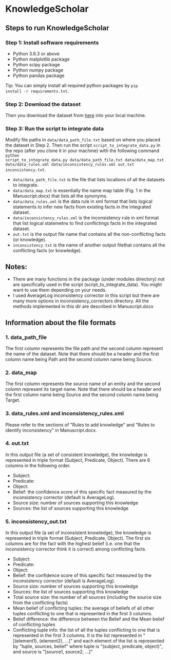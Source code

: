 # KnowledgeScholar

## Steps to run KnowledgeScholar
### Step 1: Install software requirements
* Python 3.6.3 or above
* Python matplotlib package
* Python scipy package
* Python numpy package
* Python pandas package

Tip: You can simply install all required python packages by
<code>pip install -r requirements.txt</code>.

### Step 2: Download the dataset
Then you download the dataset from [here](https://www.dropbox.com/sh/h6kgo1nwjovh6j4/AACvGqeuPPEr9rTfNbfzMdqpa?dl=0) into your local machine.

### Step 3: Run the script to integrate data
Modify file paths in <code>data/data_path_file.txt</code> based on where you placed the dataset in Step 2. 
Then run the script <code>script_to_integrate_data.py</code> in the repo (after you clone it in your machine) with the following command <code>python script_to_integrate_data.py data/data_path_file.txt data/data_map.txt data/data_rules.xml data/inconsistency_rules.xml out.txt inconsistency.txt</code>. 

* <code>data/data_path_file.txt</code> is the file that lists locations of all the datasets to integrate. 
* <code>data/data_map.txt</code> is essentially the name map table (Fig. 1 in the Manuscript.docx) that lists all the synonyms.
* <code>data/data_rules.xml</code> is the data rule in xml format that lists logical statements to infer new facts from existing facts in the integrated dataset.
* <code>data/inconsistency_rules.xml</code> is the inconsistency rule in xml format that list logical statemetns to find conflictings facts in the integrated dataset.
* <code>out.txt</code> is the output file name that contains all the non-conflicting facts (or knowledge).
* <code>inconsistency.txt</code> is the name of another output filethat contains all the conflicting facts (or knowledge).

## Notes:
* There are many functions in the package (under modules directory) not are specifically used in the script (script_to_integrate_data). You might want to use them depending on your needs.
* I used AverageLog inconsistency corrector in this script but there are many more options in inconsistency_correctors directory. All the methods implemented in this dir are described in Manuscript.docx

## Information about the file formats
### 1. data_path_file
The first column represents the file path and the second column represent the name of the dataset. Note that there should be a header and the first column name being Path and the second column name being Source.

### 2. data_map
The first column represents the source name of an entity and the second column represent its target name. Note that there should be a header and the first column name being Source and the second column name being Target.

### 3. data_rules.xml and inconsistency_rules.xml
Please refer to the sections of "Rules to add knowledge" and "Rules to identify inconsistency" in Manuscript.docx.

### 4. out.txt
In this output file (a set of consistent knowledge), the knowledge is represented in triple format (Subject, Predicate, Object). There are 6 columns in the following order. 
* Subject:
* Predicate:
* Object:
* Belief: the confidence score of this specific fact measured by the inconsistency corrector (default is AverageLog).
* Source size: number of sources supporting this knowledge
* Sources: the list of sources supporting this knowledge

### 5. inconsistency_out.txt
In this output file (a set of inconsistent knowledge), the knowledge is represented in triple format (Subject, Predicate, Object). The first six columns are for the fact with the highest belief (i.e. one that the inconsistency corrector think it is correct) among conflicting facts.
* Subject:
* Predicate:
* Object:
* Belief: the confidence score of this specific fact measured by the inconsistency corrector (default is AverageLog).
* Source size: number of sources supporting this knowledge
* Sources: the list of sources supporting this knowledge
* Total source size: the number of all sources (including the source size from the conflicting facts)
* Mean belief of conflicting tuples: the average of beliefs of all other tuples conflicting to one that is represented in the first 3 columns. 
* Belief difference: the difference between the Belief and the Mean belief of conflicting tuples
* Conflicting tuple info: the list of all the tuples conflicting to one that is represented in the first 3 columns. It is the list represented in "[(element1), (element2), ...]" and each element of the list is represented by "tuple, sources, belief" where tuple is "(subject, predicate, object)", and source is "[source1, source2, ...]"
